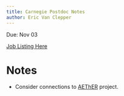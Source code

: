 ```yaml
---
title: Carnegie Postdoc Notes
author: Eric Van Clepper
---
```


Due: Nov 03

[Job Listing Here](https://aas.org/jobregister/ad/51772d23)

# Notes

- Consider connections to [AEThER](https://planets.carnegiescience.edu/) project.